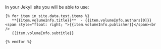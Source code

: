 In your Jekyll site you will be able to use:

```
{% for item in site.data.test.items %}
   **{{item.volumeInfo.title}}**  - {{item.volumeInfo.authors[0]}} <span style="float: right; ">{{item.volumeInfo.publisher}}</span><br />
   {{item.volumeInfo.subtitle}}

{% endfor %}

```


